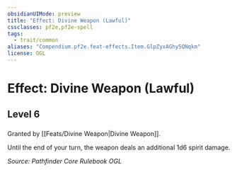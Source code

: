 ```yaml
---
obsidianUIMode: preview
title: "Effect: Divine Weapon (Lawful)"
cssclasses: pf2e,pf2e-spell
tags:
  - trait/common
aliases: "Compendium.pf2e.feat-effects.Item.GlpZyxAGhy5QNqkm"
license: OGL
---
```

# Effect: Divine Weapon (Lawful)
## Level 6
### 






Granted by [[Feats/Divine Weapon|Divine Weapon]].

Until the end of your turn, the weapon deals an additional 1d6 spirit damage.

*Source: Pathfinder Core Rulebook*
*OGL*